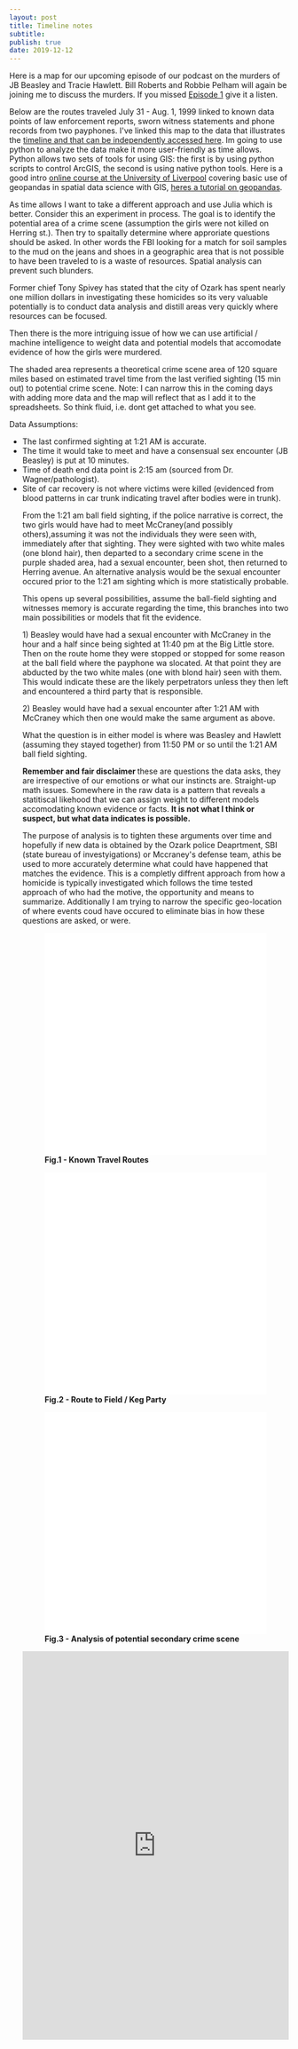 ```yaml
---
layout: post
title: Timeline notes
subtitle: 
publish: true
date: 2019-12-12
---
```


Here is a map for our upcoming episode of our podcast on the murders of JB Beasley and Tracie Hawlett. Bill Roberts and Robbie Pelham will again be joining me to discuss the murders. If you missed <a href="">Episode 1</a> give it a listen.
<p>Below are the routes traveled July 31 - Aug. 1, 1999 linked to known data points of law enforcement reports, sworn witness statements and phone records from two payphones.
I've linked this map to the data that illustrates the <a href="http://jonkalev.com/bh-timeline/">timeline  and that can be independently accessed here</a>. Im going to use python to analyze the data make it more user-friendly as time allows. Python allows two sets of tools for using GIS: the first is by using python scripts to control ArcGIS, the second is using native python tools. Here is a good intro <a href="http://darribas.org/gds15/"> online course at the University of Liverpool</a> covering basic use of geopandas in spatial data science with GIS, <a href="https://www.youtube.com/watch?v=HzPSVwyP2Y0"> heres a tutorial on geopandas</a>.<p> 
As time allows I want to take a different approach and use Julia which is better. 
Consider this an experiment in process. The goal is to identify the potential area of a crime scene (assumption the girls were not killed on Herring st.). Then try to spaitally determine where approriate questions should be asked. In other words the FBI looking for a match for soil samples to the mud on the jeans and shoes in a geographic area that is not possible to have been traveled to is a waste of resources. Spatial analysis can prevent such blunders.
<p>Former chief Tony Spivey has stated that the city of Ozark has spent nearly one million dollars in investigating these homicides so its very valuable potentially is to conduct data analysis and distill areas very quickly where resources can be focused. 
  <p> Then there is the more intriguing issue of how we can use artificial / machine intelligence to weight data and potential models that accomodate evidence of how the girls were murdered.
<p>    
The shaded area represents a theoretical crime scene area of 120 square miles based on estimated travel time from the last verified sighting (15 min out) to potential crime scene. Note: I can narrow this in the coming days with adding more data and the map will reflect that as I add it to the spreadsheets. So think fluid, i.e. dont get attached to what you see.
  <p>Data Assumptions:<p>
<ul>
  <li>The last confirmed sighting at 1:21 AM is accurate.</li>
<li>The time it would take to meet and have a consensual sex encounter (JB Beasley) is put at 10 minutes.</li>
<li>Time of death end data point is 2:15 am (sourced from Dr. Wagner/pathologist).</li>
<li>Site of car recovery is not where victims were killed (evidenced from blood patterns in car trunk indicating travel after bodies were in trunk).</li>
<p>
From the 1:21 am ball field sighting, if the police narrative is correct, the two girls would have had to meet McCraney(and possibly others),assuming it was not the individuals they were seen with, immediately after that sighting. They were sighted with two white males (one blond hair), then departed to a secondary crime scene in the purple shaded area, had a sexual encounter, been shot, then returned to Herring avenue. An alternative analysis would be the sexual encounter occured prior to the 1:21 am sighting which is more statistically probable.   
<p>This opens up several possibilities, assume the ball-field sighting and witnesses memory is accurate regarding the time, this branches into two main possibilities or models that fit the evidence. <p>
  1) Beasley would have had a sexual encounter with McCraney in the hour and a half since being sighted at 11:40 pm at the Big Little store. Then on the route home they were stopped or stopped for some reason at the ball field where the payphone wa slocated. At that point they are abducted by the two white males (one with blond hair) seen with them. This would indicate these are the likely perpetrators unless they then left and encountered a third party that is responsible.
  <p>2) Beasley would have had a sexual encounter after 1:21 AM with McCraney which then one would make the same argument as above.<p>
  What the question is in either model is where was Beasley and Hawlett (assuming they stayed together) from 11:50 PM or so until the 1:21 AM ball field sighting.
  
  <p><strong>Remember and fair disclaimer </strong>these are questions the data asks, they are irrespective of our emotions or what our instincts are. Straight-up math issues. Somewhere in the raw data is a pattern that reveals a statitiscal likehood that we can assign weight to different models accomodating known evidence or facts. <strong>It is not what I think or suspect, but what data indicates is possible.</strong><p>
  The purpose of analysis is to tighten these arguments over time and hopefully if new data is obtained by the Ozark police Deaprtment, SBI (state bureau of investyigations) or Mccraney's defense team, athis be used to more accurately determine what could have happened that matches the evidence. This is a completly diffrent approach from how a homicide is typically investigated which follows the time tested approach of who had the motive, the opportunity and means to summarize.
  Additionally I am trying to narrow the specific geo-location of where events coud have occured to eliminate bias in how these questions are asked, or were.
  
  

<figure>
<style>.embed-container {position: relative; padding-bottom: 100%; height: 0; max-width: 100%;} .embed-container iframe, .embed-container object, .embed-container iframe{position: absolute; top: 0; left: 0; width: 100%; height: 100%;} small{position: absolute; z-index: 40; bottom: 0; margin-bottom: -15px;}</style><div class="embed-container"><iframe width="800" height="800" frameborder="0" scrolling="no" marginheight="0" marginwidth="0" title="Beasley Hawlett Murders" src="//carroll.maps.arcgis.com/apps/Embed/index.html?webmap=5f35d55d9a604c0ca1b87232c22ebe0b&extent=-85.9148,31.2531,-84.9631,31.6748&home=true&zoom=true&previewImage=false&scale=false&disable_scroll=false&theme=light"></iframe></div>
  <figcaption><strong>Fig.1 - Known Travel Routes</strong></figcaption>
</figure>
<figure>
<style>.embed-container {position: relative; padding-bottom: 100%; height: 0; max-width: 100%;} .embed-container iframe, .embed-container object, .embed-container iframe{position: absolute; top: 0; left: 0; width: 100%; height: 100%;} small{position: absolute; z-index: 40; bottom: 0; margin-bottom: -15px;}</style><div class="embed-container"><iframe width="800" height="800" frameborder="0" scrolling="no" marginheight="0" marginwidth="0" title="Route and travel time to field party" src="//carroll.maps.arcgis.com/apps/Embed/index.html?webmap=aed241d5768d4bdaaa115ce7a483b017&extent=-85.5665,31.2155,-85.0954,31.4753&zoom=true&previewImage=false&scale=true&disable_scroll=true&theme=light"></iframe></div>
  <figcaption><strong>Fig.2 - Route to Field / Keg Party</strong></figcaption>
</figure>
<figure>
<style>.embed-container {position: relative; padding-bottom: 100%; height: 0; max-width: 100%;} .embed-container iframe, .embed-container object, .embed-container iframe{position: absolute; top: 0; left: 0; width: 100%; height: 100%;} small{position: absolute; z-index: 40; bottom: 0; margin-bottom: -15px;}</style><div class="embed-container"><iframe width="900" height="900" frameborder="0" scrolling="no" marginheight="0" marginwidth="0" title="Secondary Crime Scene" src="//carroll.maps.arcgis.com/apps/Embed/index.html?webmap=d08a9a2be09e44ab8383d8ce9f8eb0bc&extent=-85.9094,31.2853,-85.2478,31.5888&zoom=true&previewImage=false&scale=true&disable_scroll=true&theme=light"></iframe></div>
  <figcaption><strong>Fig.3 - Analysis of potential secondary crime scene</strong></figcaption>
</figure>

<p>
  <iframe src='https://cdn.knightlab.com/libs/timeline3/latest/embed/index.html?source=1Kx6HveAG-PIUcau7DZXcjseRXzToVDvu0lpETPeQ3IQ&font=Default&lang=en&initial_zoom=2&height=700' width='100%' height='700' webkitallowfullscreen mozallowfullscreen allowfullscreen frameborder='0'></iframe>
